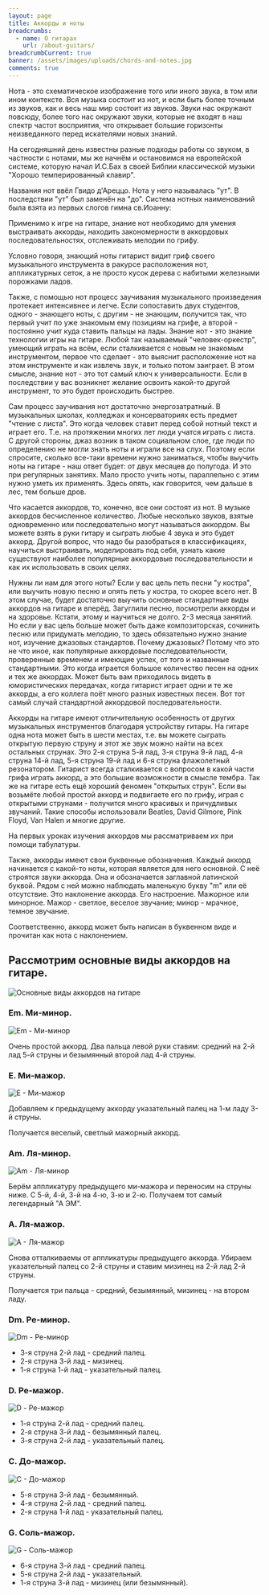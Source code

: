 ```yaml
---
layout: page
title: Аккорды и ноты
breadcrumbs:
  - name: О гитарах
    url: /about-guitars/
breadcrumbCurrent: true
banner: /assets/images/uploads/chords-and-notes.jpg
comments: true
---
```


Нота - это схематическое изображение того или иного звука, в том или ином контексте. Вся музыка состоит из нот, и если быть более точным из звуков, как и весь наш мир состоит из звуков. Звуки нас окружают повсюду, более того нас окружают звуки, которые не входят в наш спектр частот восприятия, что открывает большие горизонты неизведанного перед искателями
новых знаний.  

На сегодняшний день известны разные подходы работы со звуком, в частности с нотами, мы же начнём и остановимся на европейской системе, которую начал И.С.Бах в своей Библии классической музыки "Хорошо темперированный клавир". 

Названия нот ввёл Гвидо д'Ареццо. Нота у него называлась "ут". В последствии "ут" был заменён на "до". Система нотных наименований была взята из первых слогов гимна св.Иоанну:

Применимо к игре на гитаре, знание нот необходимо для умения выстраивать аккорды, находить закономерности в аккордовых последовательностях, отслеживать мелодии по грифу. 

Условно говоря, знающий ноты гитарист видит гриф своего музыкального инструмента в ракурсе расположения нот, аппликатурных сеток, а не просто кусок дерева с набитыми железными порожками ладов. 

Также, с помощью нот процесс заучивания музыкального произведения протекает интенсивнее и легче. Если сопоставить двух студентов, одного - знающего ноты, с другим - не знающим, получится так, что первый учит по уже знакомым ему позициям на грифе, а второй - постоянно учит куда ставить пальцы на лады. Знание нот - это знание технологии игры на гитаре. Любой так называемый "человек-оркестр", умеющий играть на всём, если сталкивается с новым не знакомым инструментом, первое что сделает - это выяснит расположение нот на этом инструменте и как извлечь звук, и только потом заиграет. В этом смысле, знание нот - это тот самый ключ к универсальности. Если в последствии у вас возникнет желание освоить какой-то другой инструмент, то это будет происходить быстрее. 

Сам процесс заучивания нот достаточно энергозатратный. В музыкальных школах, колледжах и консерваториях есть предмет "чтение с листа". Это когда человек ставит перед собой нотный текст и играет его. Т.е. на протяжении многих лет люди учатся играть с листа. С другой стороны, джаз возник в таком социальном слое, где люди по определению не могли знать ноты
и играли все на слух. Поэтому если спросите, сколько все-таки времени нужно заниматься, чтобы выучить ноты на гитаре - наш ответ будет: от двух месяцев до полугода. И это при регулярных занятиях. Мало просто учить ноты, параллельно с этим нужно уметь их применять. Здесь опять, как говорится, чем дальше в лес, тем больше дров. 

Что касается аккордов, то, конечно, все они состоят из нот. В музыке аккордов бесчисленное количество. Любые несколько звуков, взятые одновременно или последовательно могут называться аккордом. Вы можете взять в руки гитару и сыграть любые 4 звука и это будет аккорд. Другой вопрос, что надо бы разобраться в классификациях, научиться выстраивать, моделировать под себя, узнать какие существуют наиболее популярные аккордовые последовательности и как их использовать в своих целях. 

Нужны ли нам для этого ноты? Если у вас цель петь песни "у костра", или выучить новую песню и опять петь у костра, то скорее всего нет. В этом случае, будет достаточно выучить основные стандартные виды аккордов на гитаре и вперёд. Загуглили песню, посмотрели аккорды и на здоровье. Кстати, этому и научиться не долго. 2-3 месяца занятий. Но если у вас цель больше может быть даже композиторская, сочинить песню или придумать мелодию, то здесь обязательно нужно знание нот, изучение джазовых стандартов. Почему джазовых? Потому что это не что иное, как популярные аккордовые последовательности, проверенные временем и имеющие успех, от того и названные стандартными. Это когда играется большое количество песен на одних и тех же аккордах. Может быть вам приходилось видеть в юмористических передачах, когда гитарист играет одни и те же аккорды, а его коллега поёт много разных известных песен. Вот тот самый случай стандартной аккордовой последовательности.

Аккорды на гитаре имеют отличительную особенность от других музыкальных инструментов благодаря устройству гитары. На гитаре одна нота может быть в шести местах, т.е. вы можете сыграть открытую первую струну и этот же звук можно найти на всех остальных струнах. Это 2-я струна 5-й лад, 3-я струна 9-й лад, 4-я струна 14-й лад, 5-я струна 19-й лад и 6-я струна флажолетный резонатором. Гитарист всегда сталкивается с вопросом в какой части грифа играть аккорд, а это большие возможности в смысле тембра. Так же на гитаре есть ещё хороший феномен "открытых струн". Если вы возьмёте любой простой аккорд и подвигаете его по грифу, играя с открытыми струнами - получится много красивых и причудливых звучаний. Такие способы использовали
Beatles, David Gilmore, Pink Floyd, Van Halen и многие другие. 

На первых уроках изучения аккордов мы рассматриваем их при помощи табулатуры. 

Также, аккорды имеют свои буквенные обозначения. Каждый аккорд начинается с какой-то ноты, которая является для него основной. С неё строятся звуки аккорда. Она и обозначается заглавной латинской буквой. Рядом с ней можно наблюдать маленькую букву "m" или её отсутствие. Это наклонение аккорда. Его настроение. Мажорное или минорное. Мажор - светлое, веселое звучание; минор - мрачное, темное звучание. 

Соответственно, аккорд может быть написан в буквенном виде и прочитан как нота с наклонением.

## Рассмотрим основные виды аккордов на гитаре. 

![Основные виды аккордов на гитаре](/assets/images/uploads/noti.jpg)


### Em. Ми-минор.

![Em - Ми-минор](/assets/images/uploads/miminor.jpg)

Очень простой аккорд. Два пальца левой руки ставим:
средний на 2-й лад 5-й струны и безымянный второй лад 4-й струны. 


### Е. Ми-мажор.

![Е - Ми-мажор](/assets/images/uploads/mimazhor.jpg)

Добавляем к предыдущему аккорду указательный палец на 1-м
ладу 3-й струны.

Получается веселый, светлый мажорный аккорд.
 

### Аm. Ля-минор.

![Аm - Ля-минор](/assets/images/uploads/lyaminor.jpg)

Берём аппликатуру предыдущего ми-мажора и переносим на
струны ниже. С 5-й, 4-й, 3-й на 4-ю, 3-ю и 2-ю. Получаем тот самый легендарный
"А ЭМ". 
 

### А. Ля-мажор.

![А - Ля-мажор](/assets/images/uploads/lyamazhor.jpg)

Снова отталкиваемы от аппликатуры предыдущего аккорда.
Убираем указательный палец со 2-й струны и ставим мизинец на 2-й лад 2-й
струны. 

Получается три пальца - средний, безымянный, мизинец - на
втором ладу.
 

### Dm. Ре-минор.

![Dm - Ре-минор](/assets/images/uploads/reminor.jpg) 

* 3-я струна 2-й лад - средний палец.
* 2-я струна 3-й лад - мизинец.
* 1-я струна 1-й лад - указательный палец. 
 

### D. Ре-мажор.

![D - Ре-мажор](/assets/images/uploads/remazhor.jpg)

* 1-я струна 2-й лад - средний палец.
* 2-я струна 3-й лад - безымянный палец.
* 3-я струна 2-й лад - указательный палец.
 

### С. До-мажор.

![С - До-мажор](/assets/images/uploads/domazhor.jpg)

* 5-я струна 3-й лад - безымянный.
* 4-я струна 2-й лад - средний палец.
* 2-я струна 1-й лад - указательный палец.


### G. Соль-мажор.

![G - Соль-мажор](/assets/images/uploads/solmazhor.jpg)

* 6-я струна 3-й лад - средний палец.
* 5-я струна 2-й лад - указательный.
* 1-я струна 3-й лад - мизинец (или безымянный).